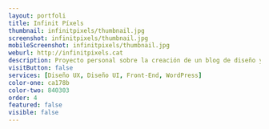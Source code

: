 ```yaml
---
layout: portfoli
title: Infinit Píxels
thumbnail: infinitpixels/thumbnail.jpg
screenshot: infinitpixels/thumbnail.jpg
mobileScreenshot: infinitpixels/thumbnail.jpg
weburl: http://infinitpixels.cat
description: Proyecto personal sobre la creación de un blog de diseño y desarrollo web en catalán.
visitButton: false
services: [Diseño UX, Diseño UI, Front-End, WordPress]
color-one: ca178b
color-two: 840303
order: 4
featured: false
visible: false
---
```

